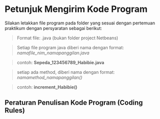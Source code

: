 # Petunjuk Mengirim Kode Program

Silakan letakkan file program pada folder yang sesuai dengan pertemuan praktikum dengan persyaratan sebagai berikut:

> Format file: .java (bukan folder project Netbeans)

> Setiap file program java diberi nama dengan format: *namafile_nim_namapanggilan.java*

> contoh: **Sepeda_123456789_Habibie.java**

> setiap ada method, diberi nama dengan format: *namamethod_namapanggilan()*

> contoh: **increment_Habibie()**


## Peraturan Penulisan Kode Program (Coding Rules)

